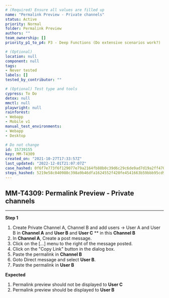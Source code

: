 ```yaml
---
# (Required) Ensure all values are filled up
name: "Permalink Preview - Private channels"
status: Active
priority: Normal
folder: Permalink Preview
authors: ""
team_ownership: []
priority_p1_to_p4: P3 - Deep Functions (Do extensive scenarios work?)

# (Optional)
location: null
component: null
tags:
- Never tested
labels: []
tested_by_contributor: ""

# (Optional) Test type and tools
cypress: To Do
detox: null
mmctl: null
playwright: null
rainforest:
- Webapp
- Mobile v1
manual_test_environments:
- Webapp
- Desktop

# Do not change
id: 15739155
key: MM-T4309
created_on: "2021-10-27T17:33:57Z"
last_updated: "2022-12-01T21:07:07Z"
case_hashed: 0f6f7e773f6f129077e79a2164fb88b0c39d6c29c6de9ad7d19a2ff470c646b49baad70c2b176577c711a4ed682fee2b
steps_hashed: 5219e58c040980c398a9b46dfa1624552f420fe4541663b59bbb95cd9d460c34e82b62e351696b5e3083fa930453b182
---
```


<!-- (Auto-generated) Based on frontmatter's "key" and "name" -->

## MM-T4309: Permalink Preview - Private channels

---

**Step 1**

1. Create Private Channel A, Channel B and add users -> User A and User B in **Channel A** and **User B** and **User C** \*\* in this **Channel B**
2. In **Channel A**, Create a post message.
3. Click on the \[...] menu to the right of the message posted.
4. Click on the "Copy Link" button in the dialog box.
5. Paste the permalink in **Channel B**
6. Goto Direct message and select **User B**.
7. Paste the permalink in **User B**

**Expected**

1. Permalink preview should not be displayed to **User C**
2. Permalink preview should be displayed to **User B**​​​​
